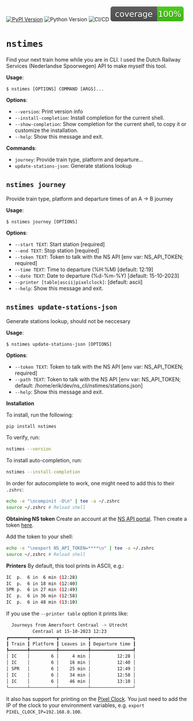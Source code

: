 
[![PyPI Version](https://img.shields.io/pypi/v/nstimes.svg)](https://pypi.org/project/nstimes)
![Python Version](https://img.shields.io/badge/Python-3.10%20%E2%86%92%203.12-blue)
![CI/CD](https://github.com/evanraalte/nstimes/actions/workflows/actions.yml/badge.svg)
![Coverage](coverage.svg)


# `nstimes`

Find your next train home while you are in CLI. I used the Dutch Railway Services (Nederlandse Spoorwegen) API to make myself this tool.

**Usage**:

```console
$ nstimes [OPTIONS] COMMAND [ARGS]...
```

**Options**:

* `--version`: Print version info
* `--install-completion`: Install completion for the current shell.
* `--show-completion`: Show completion for the current shell, to copy it or customize the installation.
* `--help`: Show this message and exit.

**Commands**:

* `journey`: Provide train type, platform and departure...
* `update-stations-json`: Generate stations lookup

## `nstimes journey`

Provide train type, platform and departure times of an A -> B journey

**Usage**:

```console
$ nstimes journey [OPTIONS]
```

**Options**:

* `--start TEXT`: Start station  [required]
* `--end TEXT`: Stop station  [required]
* `--token TEXT`: Token to talk with the NS API  [env var: NS_API_TOKEN; required]
* `--time TEXT`: Time to departure (%H:%M)  [default: 12:19]
* `--date TEXT`: Date to departure (%d-%m-%Y)  [default: 15-10-2023]
* `--printer [table|ascii|pixelclock]`: [default: ascii]
* `--help`: Show this message and exit.

## `nstimes update-stations-json`

Generate stations lookup, should not be neccesary

**Usage**:

```console
$ nstimes update-stations-json [OPTIONS]
```

**Options**:

* `--token TEXT`: Token to talk with the NS API  [env var: NS_API_TOKEN; required]
* `--path TEXT`: Token to talk with the NS API  [env var: NS_API_TOKEN; default: /home/erik/dev/ns_cli/nstimes/stations.json]
* `--help`: Show this message and exit.



**Installation**

To install, run the following:
```bash
pip install nstimes
```

To verify, run:
```bash
nstimes --version
```

To install auto-completion, run:
```bash
nstimes --install-completion
```

In order for autocomplete to work, one might need to add this to their `.zshrc`:
```bash
echo -e "\ncompinit -D\n" | tee -a ~/.zshrc
source ~/.zshrc # Reload shell
```

**Obtaining NS token**
Create an account at the [NS API portal](https://apiportal.ns.nl/signin).
Then create a token [here](https://apiportal.ns.nl/api-details#api=reisinformatie-api).

Add the token to your shell:
```bash
echo -e "\nexport NS_API_TOKEN=****\n" | tee -a ~/.zshrc
source ~/.zshrc # Reload shell
```


**Printers**
By default, this tool prints in ASCII, e.g.:
```bash
IC  p.  6 in  6 min (12:28)
IC  p.  6 in 18 min (12:40)
SPR p.  6 in 27 min (12:49)
IC  p.  6 in 36 min (12:58)
IC  p.  6 in 48 min (13:10)
```
If you use the `--printer table` option it prints like:
```bash
  Journeys from Amersfoort Centraal -> Utrecht
          Centraal at 15-10-2023 12:23
┏━━━━━━━┳━━━━━━━━━━┳━━━━━━━━━━━┳━━━━━━━━━━━━━━━━┓
┃ Train ┃ Platform ┃ Leaves in ┃ Departure time ┃
┡━━━━━━━╇━━━━━━━━━━╇━━━━━━━━━━━╇━━━━━━━━━━━━━━━━┩
│ IC    │        6 │     4 min │          12:28 │
│ IC    │        6 │    16 min │          12:40 │
│ SPR   │        6 │    25 min │          12:49 │
│ IC    │        6 │    34 min │          12:58 │
│ IC    │        6 │    46 min │          13:10 │
└───────┴──────────┴───────────┴────────────────┘
```
It also has support for printing on the [Pixel Clock](https://github.com/Blueforcer/awtrix-light). You just need to add the IP of the clock to your environment variables, e.g. `export PIXEL_CLOCK_IP=192.168.0.100`.
